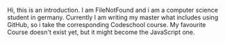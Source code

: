 Hi, this is an introduction. I am FileNotFound and i am a computer science student in germany. Currently I am writing my master what includes using GitHub, so i take the corresponding Codeschool course.
My favourite Course doesn't exist yet, but it might become the JavaScript one.
